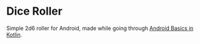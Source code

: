# Dice Roller
Simple 2d6 roller for Android, made while going through [Android Basics in Kotlin](https://developer.android.com/courses/android-basics-kotlin/course).
